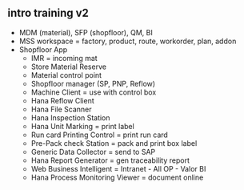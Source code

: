 ## intro training v2
- MDM (material), SFP (shopfloor), QM, BI
- MSS workspace = factory, product, route, workorder, plan, addon
- Shopfloor App
	- IMR = incoming mat
	- Store Material Reserve
	- Material control point
	- Shopfloor manager (SP, PNP, Reflow)
	- Machine Client = use with control box
	- Hana Reflow Client
	- Hana File Scanner
	- Hana Inspection Station
	- Hana Unit Marking = print label
	- Run card Printing Control = print run card
	- Pre-Pack check Station = pack and print box label
	- Generic Data Collector = send to SAP
	- Hana Report Generator = gen traceability report
	- Web Business Intelligent = Intranet - All OP - Valor BI
	- Hana Process Monitoring Viewer = document online